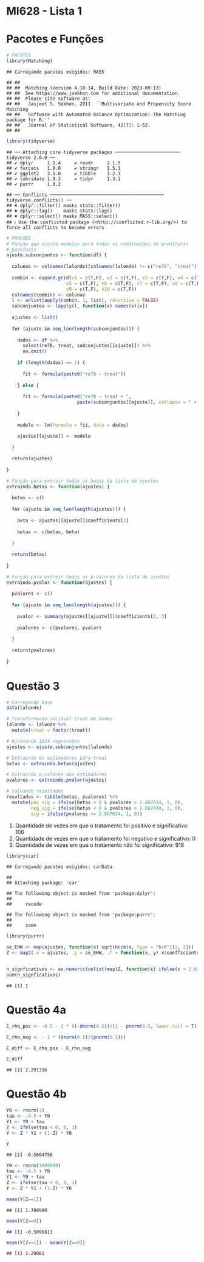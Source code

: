MI628 - Lista 1
================

# Pacotes e Funções

``` r
# PACOTES
library(Matching)
```

    ## Carregando pacotes exigidos: MASS

    ## ## 
    ## ##  Matching (Version 4.10-14, Build Date: 2023-09-13)
    ## ##  See https://www.jsekhon.com for additional documentation.
    ## ##  Please cite software as:
    ## ##   Jasjeet S. Sekhon. 2011. ``Multivariate and Propensity Score Matching
    ## ##   Software with Automated Balance Optimization: The Matching package for R.''
    ## ##   Journal of Statistical Software, 42(7): 1-52. 
    ## ##

``` r
library(tidyverse)
```

    ## ── Attaching core tidyverse packages ──────────────────────── tidyverse 2.0.0 ──
    ## ✔ dplyr     1.1.4     ✔ readr     2.1.5
    ## ✔ forcats   1.0.0     ✔ stringr   1.5.1
    ## ✔ ggplot2   3.5.0     ✔ tibble    3.2.1
    ## ✔ lubridate 1.9.3     ✔ tidyr     1.3.1
    ## ✔ purrr     1.0.2

    ## ── Conflicts ────────────────────────────────────────── tidyverse_conflicts() ──
    ## ✖ dplyr::filter() masks stats::filter()
    ## ✖ dplyr::lag()    masks stats::lag()
    ## ✖ dplyr::select() masks MASS::select()
    ## ℹ Use the conflicted package (<http://conflicted.r-lib.org/>) to force all conflicts to become errors

``` r
# FUNCOES
# Função que ajusta modelos para todas as combinações de preditoras
# possíveis
ajuste.subconjuntos <- function(df) {
  
  colunas <- colnames(lalonde)[colnames(lalonde) != c("re78", "treat")]
  
  combin <- expand.grid(v1 = c(T,F), v2 = c(T,F), v3 = c(T,F), v4 = c(T,F),
                      v5 = c(T,F), v6 = c(T,F), v7 = c(T,F), v8 = c(T,F),
                      v9 = c(T,F), v10 = c(T,F))
  colnames(combin) <- colunas
  l <- unlist(apply(combin, 1, list), recursive = FALSE)
  subconjuntos <- lapply(l, function(x) names(x)[x])
  
  ajustes <- list()
  
  for (ajuste in seq_len(length(subconjuntos))) {
    
    dados <- df %>% 
      select(re78, treat, subconjuntos[[ajuste]]) %>% 
      na.omit()
    
    if (length(dados) == 2) {
      
      fit <- formula(paste0("re78 ~ treat"))
      
    } else {
      
      fit <- formula(paste0("re78 ~ treat + ", 
                          paste(subconjuntos[[ajuste]], collapse = " + ")))
      
    }
    
    modelo <- lm(formula = fit, data = dados)
    
    ajustes[[ajuste]] <- modelo
    
  }

  return(ajustes)
  
}

# Função para extrair todos os betas da lista de ajustes
extraindo.betas <- function(ajustes) {
  
  betas <- c()
  
  for (ajuste in seq_len(length(ajustes))) {
    
    beta <- ajustes[[ajuste]]$coefficients[2]
    
    betas <- c(betas, beta)
    
  }
  
  return(betas)
  
}

# Função para extrair todos os p-valores da lista de ajustes
extraindo.pvalor <- function(ajustes) {
  
  pvalores <- c()
  
  for (ajuste in seq_len(length(ajustes))) {
    
    pvalor <- summary(ajustes[[ajuste]])$coefficients[2, 3]
    
    pvalores <- c(pvalores, pvalor)
    
  }
  
  return(pvalores)
  
}
```

# Questão 3

``` r
# Carregando base
data(lalonde)

# Transformando variável treat em dummy
lalonde <- lalonde %>% 
  mutate(treat = factor(treat))
```

``` r
# Ajustando 1024 regressões
ajustes <- ajuste.subconjuntos(lalonde)

# Extraindo os estimadores para treat
betas <- extraindo.betas(ajustes)

# Extraindo p-valores dos estimadores
pvalores <- extraindo.pvalor(ajustes)

# Salvando resultados
resultados <- tibble(betas, pvalores) %>% 
  mutate(pos_sig = ifelse(betas > 0 & pvalores > 2.807034, 1, 0),
         neg_sig = ifelse(betas < 0 & pvalores > 2.807034, 1, 0),
         sig = ifelse(pvalores <= 2.807034, 1, 0))
```

1)  Quantidade de vezes em que o tratamento foi positivo e
    significativo: 106
2)  Quantidade de vezes em que o tratamento foi negativo e
    significativo: 0
3)  Quantidade de vezes em que o tratamento não foi significativo: 918

``` r
library(car)
```

    ## Carregando pacotes exigidos: carData

    ## 
    ## Attaching package: 'car'

    ## The following object is masked from 'package:dplyr':
    ## 
    ##     recode

    ## The following object is masked from 'package:purrr':
    ## 
    ##     some

``` r
library(purrr)

se_EHW <- map(ajustes, function(x) sqrt(hccm(x, type = "hc0")[2, 2]))
Z <- map2(.x = ajustes, .y = se_EHW, .f = function(x, y) x$coefficients[2]/y)


n_signficativos <- as.numeric(unlist(map(Z, function(x) ifelse(x > 2.807034, 1, 0))))
sum(n_signficativos)
```

    ## [1] 1

# Questão 4a

``` r
E_rho_pos <- -0.5 - 2 * ((-dnorm(0.5))/(1 - pnorm(0.5, lower.tail = T)))

E_rho_neg <- - 1 * (dnorm(0.5)/(pnorm(0.5)))

E_diff <- E_rho_pos - E_rho_neg

E_diff
```

    ## [1] 2.291316

# Questão 4b

``` r
Y0 <- rnorm(1)
tau <- -0.5 + Y0
Y1 <- Y0 + tau
Z <- ifelse(tau < 0, 0, 1)
Y <- Z * Y1 + (1-Z) * Y0

Y
```

    ## [1] -0.5604756

``` r
Y0 <- rnorm(1000000)
tau <- -0.5 + Y0
Y1 <- Y0 + tau
Z <- ifelse(tau < 0, 0, 1)
Y <- Z * Y1 + (1-Z) * Y0

mean(Y[Z==1])
```

    ## [1] 1.780949

``` r
mean(Y[Z==0])
```

    ## [1] -0.5096613

``` r
mean(Y[Z==1]) - mean(Y[Z==0])
```

    ## [1] 2.29061
